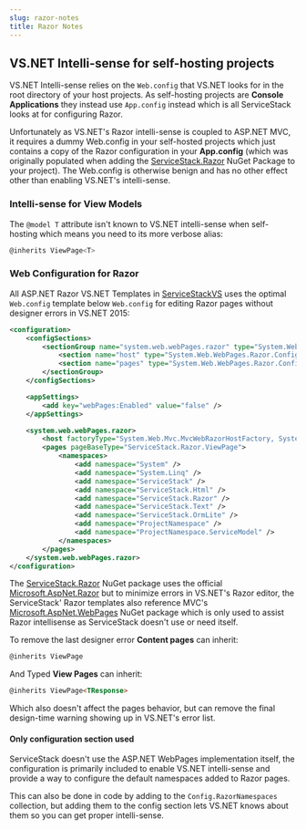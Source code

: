 ```yaml
---
slug: razor-notes
title: Razor Notes
---
```


## VS.NET Intelli-sense for self-hosting projects

VS.NET Intelli-sense relies on the `Web.config` that VS.NET looks for in the root directory of your host projects. As self-hosting projects are **Console Applications** they instead use `App.config` instead which is all ServiceStack looks at for configuring Razor. 

Unfortunately as VS.NET's Razor intelli-sense is coupled to ASP.NET MVC, it requires a dummy Web.config in your self-hosted projects which just contains a copy of the Razor configuration in your **App.config** (which was originally populated when adding the [ServiceStack.Razor](http://www.nuget.org/packages/ServiceStack.Razor) NuGet Package to your project). The Web.config is otherwise benign and has no other effect other than enabling VS.NET's intelli-sense.

### Intelli-sense for View Models

The `@model T` attribute isn't known to VS.NET intelli-sense when self-hosting which means you need to its more verbose alias:

```cs
@inherits ViewPage<T>
```

### Web Configuration for Razor

All ASP.NET Razor VS.NET Templates in [ServiceStackVS](https://github.com/ServiceStack/ServiceStackVS) uses the optimal `Web.config` template below `Web.config` for editing Razor pages without designer errors in VS.NET 2015: 

```xml
<configuration>
    <configSections>
        <sectionGroup name="system.web.webPages.razor" type="System.Web.WebPages.Razor.Configuration.RazorWebSectionGroup, System.Web.WebPages.Razor, Version=3.0.0.0, Culture=neutral, PublicKeyToken=31BF3856AD364E35">
            <section name="host" type="System.Web.WebPages.Razor.Configuration.HostSection, System.Web.WebPages.Razor, Version=3.0.0.0, Culture=neutral, PublicKeyToken=31BF3856AD364E35" requirePermission="false"/>
            <section name="pages" type="System.Web.WebPages.Razor.Configuration.RazorPagesSection, System.Web.WebPages.Razor, Version=3.0.0.0, Culture=neutral, PublicKeyToken=31BF3856AD364E35" requirePermission="false"/>
        </sectionGroup>
    </configSections>

    <appSettings>
        <add key="webPages:Enabled" value="false" />
    </appSettings>

    <system.web.webPages.razor>
        <host factoryType="System.Web.Mvc.MvcWebRazorHostFactory, System.Web.Mvc, Version=5.0.0.0, Culture=neutral, PublicKeyToken=31BF3856AD364E35"/>
        <pages pageBaseType="ServiceStack.Razor.ViewPage">
            <namespaces>
                <add namespace="System" />
                <add namespace="System.Linq" />
                <add namespace="ServiceStack" />
                <add namespace="ServiceStack.Html" />
                <add namespace="ServiceStack.Razor" />
                <add namespace="ServiceStack.Text" />
                <add namespace="ServiceStack.OrmLite" />
                <add namespace="ProjectNamespace" />
                <add namespace="ProjectNamespace.ServiceModel" />
            </namespaces>
        </pages>
    </system.web.webPages.razor>
</configuration>
```

The [ServiceStack.Razor](https://www.nuget.org/packages/ServiceStack.Razor) NuGet package uses the official 
[Microsoft.AspNet.Razor](https://www.nuget.org/packages/Microsoft.AspNet.Razor/) 
but to minimize errors in VS.NET's Razor editor, the ServiceStack' Razor templates also reference MVC's
[Microsoft.AspNet.WebPages](https://www.nuget.org/packages/Microsoft.AspNet.WebPages/) 
NuGet package which is only used to assist Razor intellisense as ServiceStack doesn't use or need itself.

To remove the last designer error **Content pages** can inherit:

```html
@inherits ViewPage
```

And Typed **View Pages** can inherit:

```html
@inherits ViewPage<TResponse>
```

Which also doesn't affect the pages behavior, but can remove the final design-time warning showing up in
VS.NET's error list.

#### Only configuration section used

ServiceStack doesn't use the ASP.NET WebPages implementation itself, the configuration is primarily included to enable VS.NET intelli-sense and provide a way to configure the default namespaces added to Razor pages. 

This can also be done in code by adding to the `Config.RazorNamespaces` collection, but adding them to the config section lets VS.NET knows about them so you can get proper intelli-sense. 

